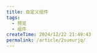 ```yaml
---
title: 自定义组件
tags:
  - 预览
  - 组件
createTime: 2024/12/22 21:49:43
permalink: /article/2sueurjq/
---
```


<CustomComponent />
